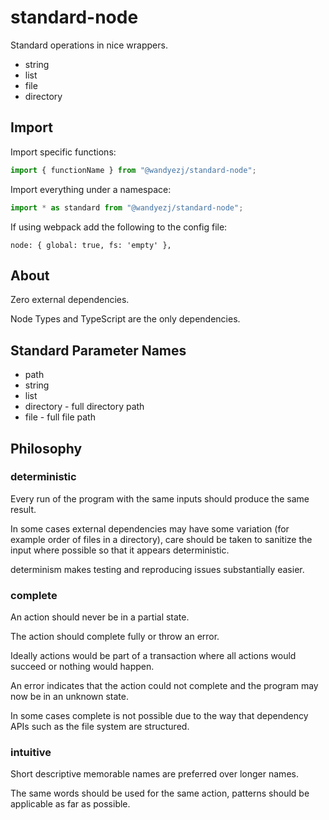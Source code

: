 # standard-node

Standard operations in nice wrappers.

* string
* list
* file
* directory

## Import

Import specific functions:

```typescript
import { functionName } from "@wandyezj/standard-node";
```

Import everything under a namespace:

```typescript
import * as standard from "@wandyezj/standard-node";
```

If using webpack add the following to the config file:

```text
node: { global: true, fs: 'empty' },
```

## About

Zero external dependencies.

Node Types and TypeScript are the only dependencies.

## Standard Parameter Names

* path
* string
* list
* directory - full directory path
* file - full file path

## Philosophy

### deterministic

Every run of the program with the same inputs should produce the same result.

In some cases external dependencies may have some variation (for example order of files in a directory), care should be taken to sanitize the input where possible so that it appears deterministic.

determinism makes testing and reproducing issues substantially easier.

### complete

An action should never be in a partial state.

The action should complete fully or throw an error.

Ideally actions would be part of a transaction where all actions would succeed or nothing would happen.

An error indicates that the action could not complete and the program may now be in an unknown state.

In some cases complete is not possible due to the way that dependency APIs such as the file system are structured.

### intuitive

Short descriptive memorable names are preferred over longer names.

The same words should be used for the same action, patterns should be applicable as far as possible.

